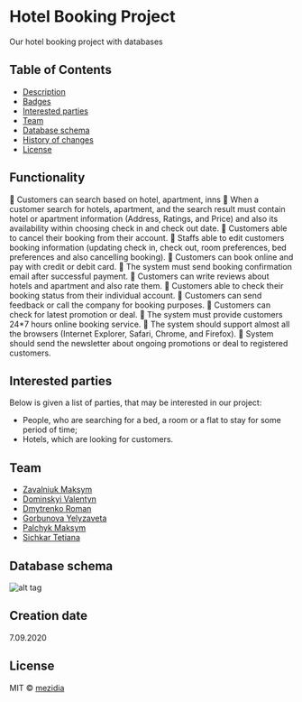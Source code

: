 # Hotel Booking Project
Our hotel booking project with databases

## Table of Contents

- [Description](#description)
- [Badges](#badges)
- [Interested parties](#interested-parties)
- [Team](#team)
- [Database schema](#database-schema)
- [History of changes](https://github.com/mezidia/hotel-booking/blob/master/CHANGELOG.md)
- [License](#license)

## Functionality

 Customers can search based on hotel, apartment, inns 
 When a customer search for hotels, apartment, and the search result must contain hotel or 
apartment information (Address, Ratings, and Price) and also its availability within 
choosing check in and check out date. 
 Customers able to cancel their booking from their account.
 Staffs able to edit customers booking information (updating check in, check out, room 
preferences, bed preferences and also cancelling booking).
 Customers can book online and pay with credit or debit card.
 The system must send booking confirmation email after successful payment.
 Customers can write reviews about hotels and apartment and also rate them.
 Customers able to check their booking status from their individual account.
 Customers can send feedback or call the company for booking purposes.
 Customers can check for latest promotion or deal.
 The system must provide customers 24*7 hours online booking service.
 The system should support almost all the browsers (Internet Explorer, Safari, Chrome, 
and Firefox).
 System should send the newsletter about ongoing promotions or deal to registered 
customers.

## Interested parties  
Below is given a list of parties, that may be interested in our project:  

- People, who are searching for a bed, a room or a flat to stay for some period of time;  
- Hotels, which are looking for customers.

## Team

- [Zavalniuk Maksym](https://github.com/mezgoodle)
- [Dominskyi Valentyn](https://github.com/VsIG-official)
- [Dmytrenko Roman](https://github.com/Dmytrenko-Roman)
- [Gorbunova Yelyzaveta](https://github.com/lizardlynx)
- [Palchyk Maksym](https://github.com/La7rodectus)
- [Sichkar Tetiana](https://github.com/fhrr-sht)

## Database schema
![alt tag](https://i.imgur.com/LcVHHgH.png)

## Creation date
7.09.2020

## License
MIT © [mezidia](https://github.com/mezidia)
